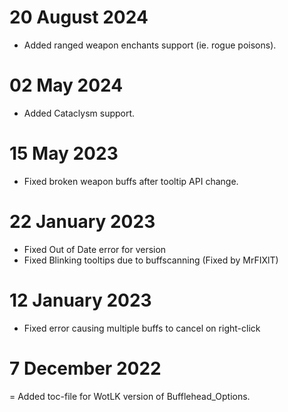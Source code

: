 # 20 August 2024
- Added ranged weapon enchants support (ie. rogue poisons).

# 02 May 2024
- Added Cataclysm support.

# 15 May 2023
- Fixed broken weapon buffs after tooltip API change.

# 22 January 2023
- Fixed Out of Date error for version
- Fixed Blinking tooltips due to buffscanning (Fixed by MrFIXlT)

# 12 January 2023
- Fixed error causing multiple buffs to cancel on right-click

# 7 December 2022
= Added toc-file for WotLK version of Bufflehead_Options. 
